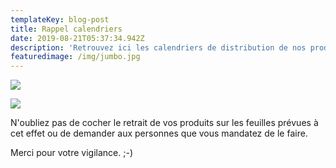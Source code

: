 ```yaml
---
templateKey: blog-post
title: Rappel calendriers
date: 2019-08-21T05:37:34.942Z
description: 'Retrouvez ici les calendriers de distribution de nos producteurs. '
featuredimage: /img/jumbo.jpg
---
```

![](/img/rappel-des-calendriers-de-distribution-aline-nicolas.jpg)

![](/img/rappel-des-calendriers-de-distribution-valentine-les-co-pains.jpg)

N'oubliez pas de cocher le retrait de vos produits sur les feuilles prévues à cet effet ou de demander aux personnes que vous mandatez de le faire.

Merci pour votre vigilance. ;-)
